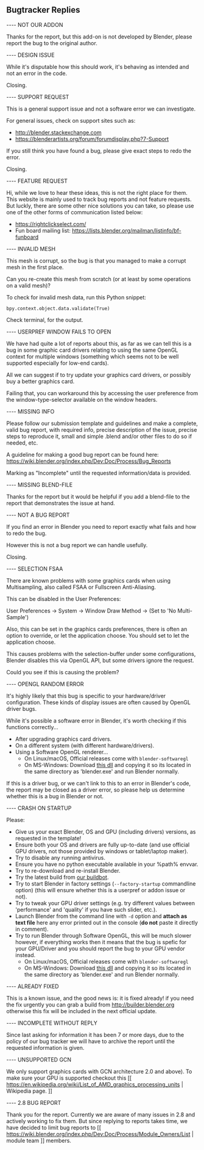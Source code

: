 Bugtracker Replies
------------------

---- NOT OUR ADDON

Thanks for the report, but this add-on is not developed by Blender, please report the bug to the original author.

---- DESIGN ISSUE

While it's disputable how this should work,
it's behaving as intended and not an error in the code.

Closing.

---- SUPPORT REQUEST

This is a general support issue and not a software error we can investigate.

For general issues, check on support sites such as:

- http://blender.stackexchange.com
- https://blenderartists.org/forum/forumdisplay.php?7-Support

If you still think you have found a bug, please give exact steps to redo the error.

Closing.

---- FEATURE REQUEST

Hi, while we love to hear these ideas, this is not the right place for them.
This website is mainly used to track bug reports and not feature requests.
But luckly, there are some other nice solutions you can take,
so please use one of the other forms of communication listed below:

- https://rightclickselect.com/
- Fun board mailing list: https://lists.blender.org/mailman/listinfo/bf-funboard

---- INVALID MESH

This mesh is corrupt, so the bug is that you managed to make a corrupt mesh in the first place.

Can you re-create this mesh from scratch (or at least by some operations on a valid mesh)?

To check for invalid mesh data, run this Python snippet:

```
bpy.context.object.data.validate(True)
```

Check terminal, for the output.

---- USERPREF WINDOW FAILS TO OPEN

We have had quite a lot of reports about this,
as far as we can tell this is a bug in some graphic card drivers
relating to using the same OpenGL context for multiple windows
(something which seems not to be well supported especially for low-end cards).

All we can suggest if to try update your graphics card drivers,
or possibly buy a better graphics card.

Failing that, you can workaround this by accessing the user preference
from the window-type-selector available on the window headers.

---- MISSING INFO

Please follow our submission template and guidelines and make a complete, valid bug report,
with required info, precise description of the issue, precise steps to reproduce it,
small and simple .blend and/or other files to do so if needed, etc.

A guideline for making a good bug report can be found here:
https://wiki.blender.org/index.php/Dev:Doc/Process/Bug_Reports

Marking as "Incomplete" until the requested information/data is provided.

---- MISSING BLEND-FILE

Thanks for the report but it would be helpful if you add a blend-file to the report that demonstrates the issue at hand.

---- NOT A BUG REPORT

If you find an error in Blender you need to report exactly what fails and how to redo the bug.

However this is not a bug report we can handle usefully.

Closing.

---- SELECTION FSAA

There are known problems with some graphics cards when using Multisampling, also called FSAA or Fullscreen Anti-Aliasing.

This can be disabled in the User Preferences:

  User Preferences -> System -> Window Draw Method -> (Set to 'No Multi-Sample')

Also, this can be set in the graphics cards preferences,
there is often an option to override, or let the application choose.
You should set to let the application choose.

This causes problems with the selection-buffer under some configurations,
Blender disables this via OpenGL API, but some drivers ignore the request.

Could you see if this is causing the problem?


---- OPENGL RANDOM ERROR

It's highly likely that this bug is specific to your hardware/driver configuration.
These kinds of display issues are often caused by OpenGL driver bugs.

While it's possible a software error in Blender, it's worth checking if this functions correctly...

- After upgrading graphics card drivers.
- On a different system (with different hardware/drivers).
- Using a Software OpenGL renderer...
  - On Linux/macOS, Official releases come with `blender-softwaregl`
  - On MS-Windows: Download [this dll](http://download.blender.org/ftp/sergey/softwaregl/win64/opengl32.dll) and copying it so its located in the same directory as 'blender.exe' and run Blender normally.

If this is a driver bug, or we can't link to this to an error in Blender's code, the report may be closed as a driver error,
so please help us determine whether this is a bug in Blender or not.


---- CRASH ON STARTUP

Please:
* Give us your exact Blender, OS and GPU (including drivers) versions, as requested in the template!
* Ensure both your OS and drivers are fully up-to-date (and use official GPU drivers, not those provided by windows or tablet/laptop maker).
* Try to disable any running antivirus.
* Ensure you have no python executable available in your %path% envvar.
* Try to re-download and re-install Blender.
* Try the latest build from [our buildbot](https://builder.blender.org/download).
* Try to start Blender in factory settings (`--factory-startup` commandline option) (this will ensure whether this is a userpref or addon issue or not).
* Try to tweak your GPU driver settings (e.g. try different values between 'performance' and 'quality' if you have such slider, etc.).
* Launch Blender from the command line with `-d` option and **attach as text file** here any error printed out in the console (**do not** paste it directly in comment).
* Try to run Blender through Software OpenGL, this will be much slower however, if everything works then it means that the bug is spefic for your GPU/Driver and you should report the bug to your GPU vendor instead.
  * On Linux/macOS, Official releases come with `blender-softwaregl`
  * On MS-Windows: Download [this dll](http://download.blender.org/ftp/sergey/softwaregl/win64/opengl32.dll) and copying it so its located in the same directory as 'blender.exe' and run Blender normally.

---- ALREADY FIXED

This is a known issue, and the good news is: it is fixed already! if you need the fix urgently you can grab a build from http://builder.blender.org otherwise this fix will be included in the next official update.

---- INCOMPLETE WITHOUT REPLY

Since last asking for information it has been 7 or more days, due to the policy of our bug tracker
we will have to archive the report until the requested information is given.

---- UNSUPPORTED GCN

We only support graphics cards with GCN architecture 2.0 and above). To make sure your GPU is supported checkout this [[ https://en.wikipedia.org/wiki/List_of_AMD_graphics_processing_units | Wikipedia page. ]]

---- 2.8 BUG REPORT

Thank you for the report. Currently we are aware of many issues in 2.8 and actively working to fix them.
But since replying to reports takes time, we have decided to limit bug reports to [[ https://wiki.blender.org/index.php/Dev:Doc/Process/Module_Owners/List | module team ]] members.

